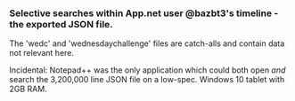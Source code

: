### Selective searches within App.net user @bazbt3's timeline - the exported JSON file.

The 'wedc' and 'wednesdaychallenge' files are catch-alls and contain data not relevant here.

Incidental: Notepad++ was the only application which could both open *and* search the 3,200,000 line JSON file on a low-spec. Windows 10 tablet with 2GB RAM.
